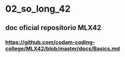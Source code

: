 # 02_so_long_42

## doc oficial repositorio MLX42
### https://github.com/codam-coding-college/MLX42/blob/master/docs/Basics.md